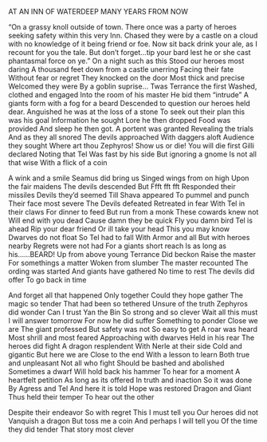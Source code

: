  AT AN INN OF WATERDEEP MANY YEARS FROM NOW
 
“On a grassy knoll outside of town. There once was a party of heroes seeking safety within this very Inn. Chased they were by a castle on a cloud with no knowledge of it being friend or foe. Now sit back drink your ale, as I recount for you the tale. But don’t forget...tip your bard lest he or she cast phantasmal force on ye.”
On a night such as this
Stood our heroes most daring A thousand feet down
from a castle unerring
Facing their fate
Without fear or regret They knocked on the door Most thick and precise Welcomed they were
By a goblin suprise...
Twas Terrance the first Washed, clothed and engaged Into the room of his master
He bid them “intrude”
A giants form with a fog for a beard Descended to question our heroes held dear. Anguished he was at the loss of a stone
To seek out their plan this was his goal
Information he sought Lore he then dropped Food was provided And sleep he then got.
A portent was granted Revealing the trials And as they all snored The devils approached
With daggers aloft Audience they sought Where art thou Zephyros! Show us or die!
You will die first
Gilli declared Noting that Tel
Was fast by his side
But ignoring a gnome Is not all that wise With a flick of a coin

 A wink and a smile Seamus did bring us Singed wings from on high
Upon the fair maidens The devils descended But Ffft fft fft
Responded their missiles
Devils they’d seemed Till Shava appeared
To pummel and punch Their face most severe
The Devils defeated Retreated in fear With Tel in their claws For dinner to feed
But run from a monk These cowards knew not Will end with you dead Cause damn they be quick
Fly you damn bird Tel is ahead
Rip your dear friend Or ill take your head
This you may know Dwarves do not float So Tel had to fall With Armor and all
But with heroes nearby Regrets were not had
For a giants short reach
Is as long as his......BEARD!
Up from above
young Terrance
Did beckon
Raise the master
For somethings a matter
Woken from slumber
The master recounted The ording was started And giants have gathered
No time to rest The devils did offer To go back in time

 And forget all that happened Only together
Could they hope gather
The magic so tender
That had been so tethered
Unsure of the truth Zephyros did wonder Can I trust Yan the Bin So strong and so clever
Wait all this must
I will answer tomorrow For now he did suffer Something to ponder
Close we are
The giant professed But safety was not So easy to get
A roar was heard
Most shrill and most feared Approaching with dwarves Held in his rear
The heroes did fight
A dragon resplendent With Nerle at their side Cold and gigantic
But here we are
Close to the end
With a lesson to learn Both true and unpleasant
Not all who fight
Should be bashed and abolished Sometimes a dwarf
Will hold back his hammer
To hear for a moment A heartfelt petition As long as its offered In truth and inaction
So it was done
By Agress and Tel And here it is told Hope was restored
Dragon and Giant Thus held their temper To hear out the other

 Despite their endeavor
So with regret
This I must tell you Our heroes did not Vanquish a dragon
But toss me a coin
And perhaps I will tell you Of the time they did tender That story most clever

